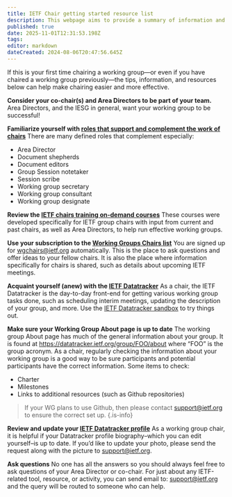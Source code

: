 ```yaml
---
title: IETF Chair getting started resource list
description: This webpage aims to provide a summary of information and resources for chairing.
published: true
date: 2025-11-01T12:31:53.198Z
tags: 
editor: markdown
dateCreated: 2024-08-06T20:47:56.645Z
---
```


If this is your first time chairing a working group—or even if you have chaired a working group previously—the tips, information, and resources below can help make chairing easier and more effective.

**Consider your co-chair(s) and Area Directors to be part of your team.**
Area Directors, and the IESG in general, want your working group to be successful!

**Familiarize yourself with [roles that support and complement the work of chairs](https://www.ietf.org/participate/roles/)**
There are many defined roles that complement especially:
  - Area Director
  - Document shepherds
  - Document editors
  - Group Session notetaker
  - Session scribe
  - Working group secretary
  - Working group consultant
  - Working group designate
  
**Review the [IETF chairs training on-demand courses](https://chairs.ietf.org/en/training)**
These courses were developed specifically for IETF group chairs with input from current and past chairs, as well as Area Directors, to help run effective working groups.

**Use your subscription to the [Working Groups Chairs list](https://mailarchive.ietf.org/arch/browse/wgchairs/)**
You are signed up for wgchairs@ietf.org automatically. This is the place to ask questions and offer ideas to your fellow chairs. It is also the place where information specifically for chairs is shared, such as details about upcoming IETF meetings.

**Acquaint yourself (anew) with the [IETF Datatracker](https://datatracker.ietf.org/)**
As a chair, the IETF Datatracker is the day-to-day front-end for getting various working group tasks done, such as scheduling interim meetings, updating the description of your group, and more. Use the [IETF Datatracker sandbox](/datatracker-sandbox) to try things out.

**Make sure your Working Group About page is up to date**
The working group About page has much of the general information about your group. It is found at https://datatracker.ietf.org/group/FOO/about where “FOO” is the group acronym. As a chair, regularly checking the information about your working group is a good way to be sure participants and potential participants have the correct information. Some items to check:

- Charter
- Milestones
 - Links to additional resources (such as Github repositories)

> If your WG plans to use Github, then please contact support@ietf.org to ensure the correct set up.
{.is-info}


**Review and update your [IETF Datatracker profile](https://datatracker.ietf.org/accounts/profile/)**
As a working group chair, it is helpful if your Datatracker profile biography–which you can edit yourself–is up to date. If you’d like to update your photo, please send the request along with the picture to [support@ietf.org](mailto:support@ietf.org). 

**Ask questions**
No one has all the answers so you should always feel free to ask questions of your Area Director or co-chair. For just about any IETF-related tool, resource, or activity, you can send email to: [support@ietf.org](mailto:support@ietf.org) and the query will be routed to someone who can help.
